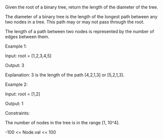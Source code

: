 Given the root of a binary tree, return the length of the diameter of the tree.

The diameter of a binary tree is the length of the longest path between any two nodes in a tree. This path may or may not pass through the root.

The length of a path between two nodes is represented by the number of edges between them.

 

Example 1:


Input: root = [1,2,3,4,5]

Output: 3

Explanation: 3 is the length of the path [4,2,1,3] or [5,2,1,3].

Example 2:

Input: root = [1,2]

Output: 1
 

Constraints:

The number of nodes in the tree is in the range [1, 10^4].

-100 <= Node.val <= 100

